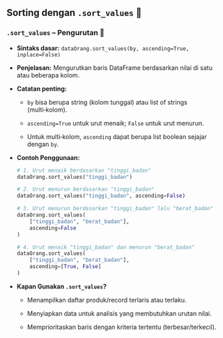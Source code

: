 ## Sorting dengan `.sort_values` 🎯

### `.sort_values` – Pengurutan 🔢

- **Sintaks dasar:** `dataOrang.sort_values(by, ascending=True, inplace=False)`
    
- **Penjelasan:** Mengurutkan baris DataFrame berdasarkan nilai di satu atau beberapa kolom.
    
- **Catatan penting:**
    
    - `by` bisa berupa string (kolom tunggal) atau list of strings (multi‑kolom).
        
    - `ascending=True` untuk urut menaik; `False` untuk urut menurun.
        
    - Untuk multi‑kolom, `ascending` dapat berupa list boolean sejajar dengan `by`.
        
- **Contoh Penggunaan:**
    
    ```python
    # 1. Urut menaik berdasarkan "tinggi_badan"
    dataOrang.sort_values("tinggi_badan")
    
    # 2. Urut menurun berdasarkan "tinggi_badan"
    dataOrang.sort_values("tinggi_badan", ascending=False)
    
    # 3. Urut menurun berdasarkan "tinggi_badan" lalu "berat_badan"
    dataOrang.sort_values(
        ["tinggi_badan", "berat_badan"],
        ascending=False
    )
    
    # 4. Urut menaik "tinggi_badan" dan menurun "berat_badan"
    dataOrang.sort_values(
        ["tinggi_badan", "berat_badan"],
        ascending=[True, False]
    )
    ```
    
- **Kapan Gunakan `.sort_values`?**
    
    - Menampilkan daftar produk/record terlaris atau terlaku.
        
    - Menyiapkan data untuk analisis yang membutuhkan urutan nilai.
        
    - Memprioritaskan baris dengan kriteria tertentu (terbesar/terkecil).
        
